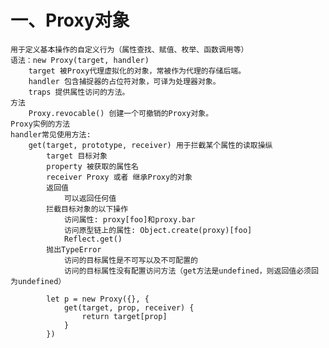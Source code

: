 # 一、Proxy对象
    用于定义基本操作的自定义行为（属性查找、赋值、枚举、函数调用等）
    语法：new Proxy(target, handler)
        target 被Proxy代理虚拟化的对象，常被作为代理的存储后端。
        handler 包含捕捉器的占位符对象，可译为处理器对象。
        traps 提供属性访问的方法。
    方法
        Proxy.revocable() 创建一个可撤销的Proxy对象。
    Proxy实例的方法
    handler常见使用方法:
        get(target, prototype, receiver) 用于拦截某个属性的读取操纵
            target 目标对象
            property 被获取的属性名
            receiver Proxy 或者 继承Proxy的对象
            返回值
                可以返回任何值
            拦截目标对象的以下操作
                访问属性: proxy[foo]和proxy.bar
                访问原型链上的属性: Object.create(proxy)[foo]
                Reflect.get()
            抛出TypeError
                访问的目标属性是不可写以及不可配置的
                访问的目标属性没有配置访问方法（get方法是undefined，则返回值必须回为undefined）
```
        let p = new Proxy({}, {
            get(target, prop, receiver) {
                return target[prop]
            }
        })
```
                        
<!-- ![avatar](https://github.com/youyuan0816/Frontend-05-Template/blob/master/Week%2005/image/Proxy.png?raw=true) -->